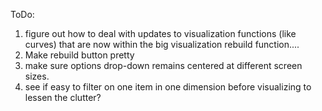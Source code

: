 ToDo:

1. figure out how to deal with updates to visualization functions (like curves) that are now within the big visualization rebuild function....
2. Make rebuild button pretty
3. make sure options drop-down remains centered at different screen sizes.
4. see if easy to filter on one item in one dimension before visualizing to lessen the clutter?
